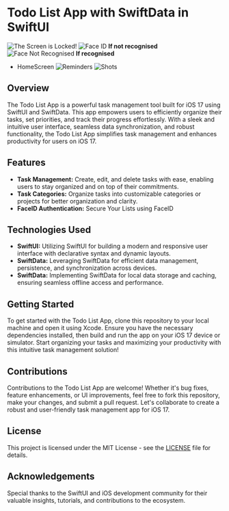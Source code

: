 # Todo List App with SwiftData in SwiftUI
![The Screen is Locked!](https://github.com/user-attachments/assets/933863e0-0839-4684-a0c7-919291b46ea8)
![Face ID](https://github.com/user-attachments/assets/83d3c51c-696d-4ae4-9195-a3f1b28d2f98)
**If not recognised**
![Face Not Recognised](https://github.com/user-attachments/assets/453b047d-628e-4fe2-ae11-a881b1f09e11)
**If recognised**
- HomeScreen
![Reminders](https://github.com/user-attachments/assets/1746a7ec-3ac8-4287-93ec-4e0a2e127ec1)
![Shots](https://github.com/SwiftieDev/SwiftUI-ToDos-App/assets/156214801/b27d1f79-f65e-4939-87cb-b0f2b44231e7)
## Overview
The Todo List App is a powerful task management tool built for iOS 17 using SwiftUI and SwiftData. This app empowers users to efficiently organize their tasks, set priorities, and track their progress effortlessly. With a sleek and intuitive user interface, seamless data synchronization, and robust functionality, the Todo List App simplifies task management and enhances productivity for users on iOS 17.

## Features
- **Task Management:** Create, edit, and delete tasks with ease, enabling users to stay organized and on top of their commitments.
- **Task Categories:** Organize tasks into customizable categories or projects for better organization and clarity.
- **FaceID Authentication:** Secure Your Lists using FaceID

## Technologies Used
- **SwiftUI:** Utilizing SwiftUI for building a modern and responsive user interface with declarative syntax and dynamic layouts.
- **SwiftData:** Leveraging SwiftData for efficient data management, persistence, and synchronization across devices.
- **SwiftData:** Implementing SwiftData for local data storage and caching, ensuring seamless offline access and performance.

## Getting Started
To get started with the Todo List App, clone this repository to your local machine and open it using Xcode. Ensure you have the necessary dependencies installed, then build and run the app on your iOS 17 device or simulator. Start organizing your tasks and maximizing your productivity with this intuitive task management solution!

## Contributions
Contributions to the Todo List App are welcome! Whether it's bug fixes, feature enhancements, or UI improvements, feel free to fork this repository, make your changes, and submit a pull request. Let's collaborate to create a robust and user-friendly task management app for iOS 17.

## License
This project is licensed under the MIT License - see the [LICENSE](LICENSE) file for details.

## Acknowledgements
Special thanks to the SwiftUI and iOS development community for their valuable insights, tutorials, and contributions to the ecosystem.
